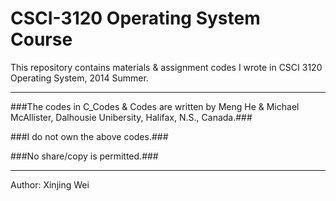 CSCI-3120 Operating System Course
=========

This repository contains materials & assignment codes I wrote in CSCI 3120 Operating System, 2014 Summer.

***

###The codes in C_Codes & Codes are written by Meng He & Michael McAllister, Dalhousie Unibersity, Halifax, N.S., Canada.###

###I do not own the above codes.###

###No share/copy is permitted.###

***
Author: Xinjing Wei
